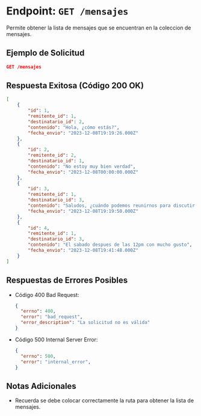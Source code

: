 <!-- Documentacion de un endpoint get que trae los items que se encuentran en la coleccion mensajes -->

# Endpoint: `GET /mensajes`

Permite obtener la lista de mensajes que se encuentran en la coleccion de mensajes.

## Ejemplo de Solicitud

```json
GET /mensajes
```

## Respuesta Exitosa (Código 200 OK)

```json
[
    {
        "id": 1,
        "remitente_id": 1,
        "destinatario_id": 2,
        "contenido": "Hola, ¿cómo estás?",
        "fecha_envio": "2023-12-08T19:19:26.000Z"
    },
    {
        "id": 2,
        "remitente_id": 2,
        "destinatario_id": 1,
        "contenido": "No estoy muy bien verdad",
        "fecha_envio": "2023-12-08T00:00:00.000Z"
    },
    {
        "id": 3,
        "remitente_id": 1,
        "destinatario_id": 3,
        "contenido": "Saludos, ¿cuándo podemos reunirnos para discutir el proyecto?",
        "fecha_envio": "2023-12-08T19:19:50.000Z"
    },
    {
        "id": 4,
        "remitente_id": 1,
        "destinatario_id": 3,
        "contenido": "El sabado despues de las 12pm con mucho gusto",
        "fecha_envio": "2023-12-08T19:41:48.000Z"
    }
]
```

## Respuestas de Errores Posibles

- Código 400 Bad Request:

  ```json
  {
    "errno": 400,
    "error": "bad_request",
    "error_description": "La solicitud no es válida"
  }
  ```

- Código 500 Internal Server Error:

  ```json
  {
    "errno": 500,
    "error": "internal_error",
  }
  ```

## Notas Adicionales

- Recuerda se debe colocar correctamente la ruta para obtener la lista de mensajes.

